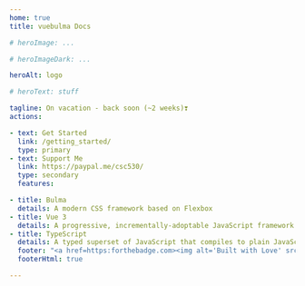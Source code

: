 ```yaml
---
home: true
title: vuebulma Docs

# heroImage: ...

# heroImageDark: ...

heroAlt: logo

# heroText: stuff

tagline: On vacation - back soon (~2 weeks)❣️
actions:

- text: Get Started
  link: /getting_started/
  type: primary
- text: Support Me
  link: https://paypal.me/csc530/
  type: secondary
  features:

- title: Bulma
  details: A modern CSS framework based on Flexbox
- title: Vue 3
  details: A progressive, incrementally-adoptable JavaScript framework for building UI on the web.
- title: TypeScript
  details: A typed superset of JavaScript that compiles to plain JavaScript.
  footer: "<a href=https:forthebadge.com><img alt='Built with Love' src='https://forthebadge.com/images/badges/built-with-love.svg' /><img alt='Check it out' src='https://forthebadge.com/images/badges/check-it-out.svg' /><img alt='Gluten free' src='https://forthebadge.com/images/badges/gluten-free.svg' /><img alt='Not a bug; a feature' src='https://forthebadge.com/images/badges/not-a-bug-a-feature.svg' /><img alt='Powered by black magic' src='https://forthebadge.com/images/badges/powered-by-black-magic.svg' /><br/></a>"
  footerHtml: true

---
```

